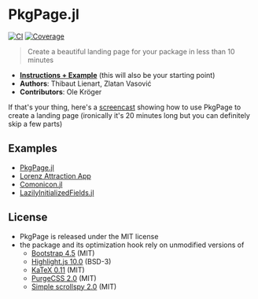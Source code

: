 # PkgPage.jl

[![CI](https://github.com/JuliaDocs/PkgPage.jl/actions/workflows/ci.yml/badge.svg)](https://github.com/JuliaDocs/PkgPage.jl/actions/workflows/ci.yml)
[![Coverage](https://codecov.io/gh/JuliaDocs/PkgPage.jl/branch/master/graph/badge.svg)](https://codecov.io/gh/JuliaDocs/PkgPage.jl)

> Create a beautiful landing page for your package in less than 10 minutes

* [**Instructions + Example**](https://juliadocs.org/PkgPage.jl) (this will also be your starting point)
* **Authors**: Thibaut Lienart, Zlatan Vasović
* **Contributors**: Ole Kröger

If that's your thing, here's a [screencast](https://www.youtube.com/watch?v=6kARuINUAMs) showing how to use PkgPage to create a landing page (ironically it's 20 minutes long but you can definitely skip a few parts)

## Examples

- [PkgPage.jl](https://juliadocs.org/PkgPage.jl)
- [Lorenz Attraction App](https://tshort.github.io/Lorenz-WebAssembly-Model.jl/)
- [Comonicon.jl](https://rogerluo.me/Comonicon.jl/)
- [LazilyInitializedFields.jl](https://kristofferc.github.io/LazilyInitializedFields.jl/)

## License

- PkgPage is released under the MIT license
- the package and its optimization hook rely on unmodified versions of
  - [Bootstrap 4.5](https://github.com/twbs/bootstrap) (MIT)
  - [Highlight.js 10.0](https://github.com/highlightjs/highlight.js/) (BSD-3)
  - [KaTeX 0.11](https://github.com/KaTeX/KaTeX) (MIT)
  - [PurgeCSS 2.0](https://github.com/FullHuman/purgecss) (MIT)
  - [Simple scrollspy 2.0](https://github.com/kimyvgy/simple-scrollspy) (MIT)
